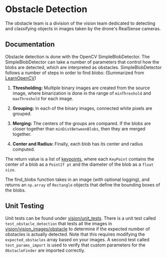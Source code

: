 # Obstacle Detection

The obstacle team is a division of the vision team dedicated to detecting
and classifying objects in images taken by the drone's RealSense cameras.

## Documentation

Obstacle detection is done with the OpenCV SimpleBlobDetector. The SimpleBlobDetector can take a number of parameters that control how the
blobs are detected, which are interpreted as obstacles. SimpleBlobDetector follows a number of steps in
order to find blobs:
(Summarized from [LearnOpenCV](learnopencv.com/blob-detection-using-opencv-python-c/))

1.  **Thresholding:** Multiple binary images are created from the source image, where binarization is done in the range of `minThreshold` and `maxThreshold` for each image.

2.  **Grouping:** In each of the binary images, connected white pixels are grouped.

3.  **Merging:** The centers of the groups are compared. If the blobs are closer together than `minDistBetweenBlobs`, then they are merged together.

4.  **Center and Radius:** Finally, each blob has its center and radius computed.

The return value is a list of [keypoints](docs.opencv.org/2.4/modules/features2d/doc/common_interfaces_of_feature_detectors.html#keypoint), where each `KeyPoint` contains the center of a blob as a `Point2f pt` and the
diameter of the blob as a `float size`.

The find_blobs function takes in an image (with optional logging), and returns
an `np.array` of `Rectangle` objects that define the bounding boxes of the blobs.

## Unit Testing

Unit tests can be found under [vision/unit_tests](vision/unit_tests).
There is a unit test called `test_obstacle_detection` that tests all the
images in [vision/vision_images/obstacle](vision/blob/samples) to determine if the
expected number of obstacles is actually detected. Note that this requires modifying
the `expected_obstacles` array based on your images. A second test called `test_params_import` is used to verify that custom parameters for the `ObstacleFinder` are imported correctly.
